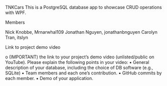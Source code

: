 ﻿TNKCars
This is a PostgreSQL database app to showcase CRUD operations with WPF.

Members

Nick Knobbe, Mrnarwhal109
Jonathan Nguyen, jonathanbnguyen
Carolyn Tran, itslyn

Link to project demo video


o (IMPORTANT) the link to your project’s demo video (unlisted/public on YouTube). Please 
explain the following points in your video:
▪ General description of your database, including the choice of DB software (e.g., SQLite)
▪ Team members and each one’s contribution.
▪ GitHub commits by each member. 
▪ Demo of your application. 